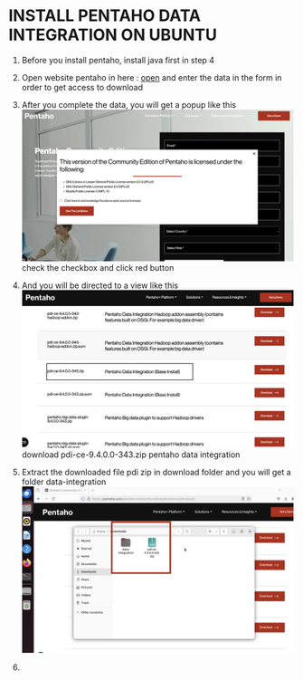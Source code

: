 # INSTALL PENTAHO DATA INTEGRATION ON UBUNTU

1. Before you install pentaho, install java first in step 4
2. Open website pentaho in here : <a href='https://pentaho.com/pentaho-community-edition/' target='_blank'>open</a> and enter the data in the form in order to get access to download
3. After you complete the data, you will get a popup like this
![PEN-1](img/pentaho/pen1.png)
check the checkbox and click red button

4. And you will be directed to a view like this
![PEN-2](img/pentaho/pen2.png)
download pdi-ce-9.4.0.0-343.zip pentaho data integration

5. Extract the downloaded file pdi zip in download folder and you will get a folder data-integration
![PEN-3](img/pentaho/pen3.png)

6. 
